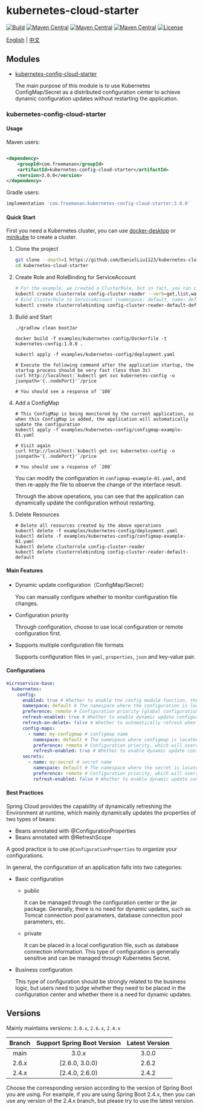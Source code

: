 # kubernetes-cloud-starter

[![Build](https://img.shields.io/github/actions/workflow/status/DanielLiu1123/kubernetes-cloud-starter/build.yml?branch=main)](https://github.com/DanielLiu1123/kubernetes-cloud-starter/actions)
[![Maven Central](https://img.shields.io/maven-central/v/com.freemanan/kubernetes-config-cloud-starter?versionPrefix=3.0)](https://search.maven.org/artifact/com.freemanan/kubernetes-config-cloud-starter)
[![Maven Central](https://img.shields.io/maven-central/v/com.freemanan/kubernetes-config-cloud-starter?versionPrefix=2.6)](https://search.maven.org/artifact/com.freemanan/kubernetes-config-cloud-starter)
[![Maven Central](https://img.shields.io/maven-central/v/com.freemanan/kubernetes-config-cloud-starter?versionPrefix=2.4)](https://search.maven.org/artifact/com.freemanan/kubernetes-config-cloud-starter)
[![License](https://img.shields.io/github/license/DanielLiu1123/kubernetes-cloud-starter)](./LICENSE)

[English](./README.md) | [中文](./README-zh-CN.md)

## Modules

- [kubernetes-config-cloud-starter](#kubernetes-config-cloud-starter)

  The main purpose of this module is to use Kubernetes ConfigMap/Secret as a distributed configuration center to achieve
  dynamic configuration updates without restarting the application.

### kubernetes-config-cloud-starter

#### Usage

Maven users:

```xml

<dependency>
    <groupId>com.freemanan</groupId>
    <artifactId>kubernetes-config-cloud-starter</artifactId>
    <version>3.0.0</version>
</dependency>
```

Gradle users:

```groovy
implementation 'com.freemanan:kubernetes-config-cloud-starter:3.0.0'
```

#### Quick Start

First you need a Kubernetes cluster, you can use [docker-desktop](https://www.docker.com/products/docker-desktop/)
or [minikube](https://minikube.sigs.k8s.io/docs/) to create a cluster.

1. Clone the project

    ```bash
    git clone --depth=1 https://github.com/DanielLiu1123/kubernetes-cloud-starter.git
    cd kubernetes-cloud-starter
    ```

2. Create Role and RoleBinding for ServiceAccount
    ```bash
    # For the example, we created a ClusterRole, but in fact, you can control resources more finely, only need the get,list,watch permissions of ConfigMap/Secret
    kubectl create clusterrole config-cluster-reader --verb=get,list,watch --resource=configmaps,secrets
    # Bind ClusterRole to ServiceAccount (namespace: default, name: default)
    kubectl create clusterrolebinding config-cluster-reader-default-default --clusterrole config-cluster-reader --serviceaccount default:default
    ```

3. Build and Start
    ```shell
    ./gradlew clean bootJar
    
    docker build -f examples/kubernetes-config/Dockerfile -t kubernetes-config:1.0.0 .
    
    kubectl apply -f examples/kubernetes-config/deployment.yaml
    ```
    ```shell
    # Execute the following command after the application startup, the startup process should be very fast (less than 3s)
    curl http://localhost:`kubectl get svc kubernetes-config -o jsonpath='{..nodePort}'`/price
    
    # You should see a response of `100`
    ```

4. Add a ConfigMap
    ```shell
    # This ConfigMap is being monitored by the current application, so when this ConfigMap is added, the application will automatically update the configuration
    kubectl apply -f examples/kubernetes-config/configmap-example-01.yaml
   
    # Visit again
    curl http://localhost:`kubectl get svc kubernetes-config -o jsonpath='{..nodePort}'`/price
   
    # You should see a response of `200`
    ```
   You can modify the configuration in `configmap-example-01.yaml`, and then re-apply the file to observe the change of
   the interface result.

   Through the above operations, you can see that the application can dynamically update the configuration without
   restarting.

5. Delete Resources
    ```shell
    # Delete all resources created by the above operations
    kubectl delete -f examples/kubernetes-config/deployment.yaml
    kubectl delete -f examples/kubernetes-config/configmap-example-01.yaml
    kubectl delete clusterrole config-cluster-reader
    kubectl delete clusterrolebinding config-cluster-reader-default-default
    ```

#### Main Features

- Dynamic update configuration（ConfigMap/Secret）

  You can manually configure whether to monitor configuration file changes.

- Configuration priority

  Through configuration, choose to use local configuration or remote configuration first.

- Supports multiple configuration file formats

  Supports configuration files in `yaml`, `properties`, `json` and key-value pair.

#### Configurations

```yaml
microservice-base:
  kubernetes:
    config:
      enabled: true # Whether to enable the config module function, the default is true
      namespace: default # The namespace where the configuration is located (global configuration). If it is inside the Kubernetes cluster, it defaults to the namespace where the current pod is located; if it is outside the Kubernetes cluster, it defaults to the namespace of the current context
      preference: remote # Configuration priority (global configuration), remote is preferred to use remote configuration, local is preferred to use local configuration, and the default is remote
      refresh-enabled: true # Whether to enable dynamic update configuration (global configuration), the default is true
      refresh-on-delete: false # Whether to automatically refresh when deleting the configuration, enabling this configuration may bring certain risks, if your configuration items only exist on the remote side but not locally, if you delete the configmap by mistake, it may cause abnormalities in the program, so the default value is false
      config-maps:
        - name: my-configmap # configmap name
          namespace: default # The namespace where configmap is located will override the global configuration of the namespace
          preference: remote # Configuration priority, which will override the global configuration of preference
          refresh-enabled: true # Whether to enable dynamic update configuration, it will override the refresh-enabled global configuration
      secrets:
        - name: my-secret # secret name
          namespace: default # The namespace where the secret is located will override the global configuration of the namespace
          preference: remote # Configuration priority, which will override the global configuration of preference
          refresh-enabled: false # Whether to enable dynamic update configuration will override the global configuration of refresh-enabled, because secrets generally do not require dynamic refresh, so the default value is false
```

#### Best Practices

Spring Cloud provides the capability of dynamically refreshing the Environment at runtime, which mainly dynamically
updates the properties of two types of beans:

- Beans annotated with @ConfigurationProperties
- Beans annotated with @RefreshScope

A good practice is to use `@ConfigurationProperties` to organize your configurations.

In general, the configuration of an application falls into two categories:

- Basic configuration

    - public

      It can be managed through the configuration center or the jar package. Generally, there is no need for
      dynamic updates, such as Tomcat connection pool parameters, database connection pool parameters, etc.

    - private

      It can be placed in a local configuration file, such as database connection information. This type of
      configuration is generally sensitive and can be managed through Kubernetes Secret.

- Business configuration

  This type of configuration should be strongly related to the business logic, but users need to judge whether they need
  to be
  placed in the configuration center and whether there is a need for dynamic updates.

## Versions

Mainly maintains versions: `3.0.x`, `2.6.x`, `2.4.x`

| Branch | Support Spring Boot Version | Latest Version |
|:------:|:---------------------------:|:--------------:|
|  main  |            3.0.x            |     3.0.0      |
| 2.6.x  |       [2.6.0, 3.0.0)        |     2.6.2      |
| 2.4.x  |       [2.4.0, 2.6.0)        |     2.4.2      |

Choose the corresponding version according to the version of Spring Boot you are using. For example, if you are using
Spring Boot 2.4.x, then you can use any version of the 2.4.x branch, but please try to use the latest version.
